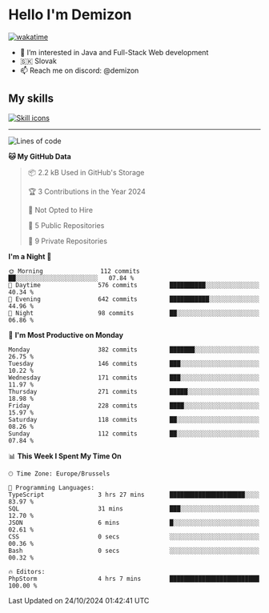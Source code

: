 # Hello I'm Demizon
[![wakatime](https://wakatime.com/badge/user/6ad1949f-d6d7-44f9-9eee-c35e54cc499b.svg)](https://wakatime.com/@6ad1949f-d6d7-44f9-9eee-c35e54cc499b)
- 👀 I’m interested in Java and Full-Stack Web development
- 🇸🇰 Slovak
- 📫 Reach me on discord: @demizon

## My skills
[![Skill icons](https://skillicons.dev/icons?i=java,js,ts,html,css,react,nextjs,tailwind,supabase,py,git,docker,linux,mysql,postgres,mongo&theme=dark)](https://github.com/Demizon3433)

---

<!--START_SECTION:waka-->
![Lines of code](https://img.shields.io/badge/From%20Hello%20World%20I%27ve%20Written-402.2%20thousand%20lines%20of%20code-blue)

**🐱 My GitHub Data** 

> 📦 2.2 kB Used in GitHub's Storage 
 > 
> 🏆 3 Contributions in the Year 2024
 > 
> 🚫 Not Opted to Hire
 > 
> 📜 5 Public Repositories 
 > 
> 🔑 9 Private Repositories 
 > 
**I'm a Night 🦉** 

```text
🌞 Morning                112 commits         ██░░░░░░░░░░░░░░░░░░░░░░░   07.84 % 
🌆 Daytime                576 commits         ██████████░░░░░░░░░░░░░░░   40.34 % 
🌃 Evening                642 commits         ███████████░░░░░░░░░░░░░░   44.96 % 
🌙 Night                  98 commits          ██░░░░░░░░░░░░░░░░░░░░░░░   06.86 % 
```
📅 **I'm Most Productive on Monday** 

```text
Monday                   382 commits         ███████░░░░░░░░░░░░░░░░░░   26.75 % 
Tuesday                  146 commits         ███░░░░░░░░░░░░░░░░░░░░░░   10.22 % 
Wednesday                171 commits         ███░░░░░░░░░░░░░░░░░░░░░░   11.97 % 
Thursday                 271 commits         █████░░░░░░░░░░░░░░░░░░░░   18.98 % 
Friday                   228 commits         ████░░░░░░░░░░░░░░░░░░░░░   15.97 % 
Saturday                 118 commits         ██░░░░░░░░░░░░░░░░░░░░░░░   08.26 % 
Sunday                   112 commits         ██░░░░░░░░░░░░░░░░░░░░░░░   07.84 % 
```


📊 **This Week I Spent My Time On** 

```text
🕑︎ Time Zone: Europe/Brussels

💬 Programming Languages: 
TypeScript               3 hrs 27 mins       █████████████████████░░░░   83.97 % 
SQL                      31 mins             ███░░░░░░░░░░░░░░░░░░░░░░   12.70 % 
JSON                     6 mins              █░░░░░░░░░░░░░░░░░░░░░░░░   02.61 % 
CSS                      0 secs              ░░░░░░░░░░░░░░░░░░░░░░░░░   00.36 % 
Bash                     0 secs              ░░░░░░░░░░░░░░░░░░░░░░░░░   00.32 % 

🔥 Editors: 
PhpStorm                 4 hrs 7 mins        █████████████████████████   100.00 % 
```


 Last Updated on 24/10/2024 01:42:41 UTC
<!--END_SECTION:waka-->
